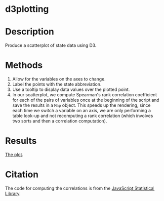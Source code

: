 # d3plotting

# Description
Produce a scatterplot of state data using D3.  

# Methods
1.  Allow for the variables on the axes to change.
2.  Label the points with the state abbreviation.
3.  Use a tooltip to display data values over the plotted point.
4.  In our scatterplot, we compute Spearman's rank correlation coefficient 
for each of the pairs of variables once at the beginning of the script and 
save the results in a `Map` object.  This speeds up the rendering, since each
time we switch a variable on an axis, we are only performing a table look-up and 
not recomputing a rank correlation (which involves two sorts and then a correlation computation).

# Results
[The plot](https://douglasdrake.github.io/d3plotting/).

# Citation
The code for computing the correlations
is from the [JavaScript Statistical Library](https://github.com/jstat/jstat).

